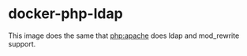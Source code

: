 # docker-php-ldap
This image does the same that [php:apache](https://hub.docker.com/_/php/) does ldap and mod_rewrite support.
